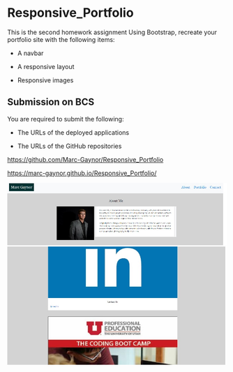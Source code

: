 # Responsive_Portfolio
This is the second homework assignment
 Using Bootstrap, recreate your portfolio site with the following items:

   * A navbar

   * A responsive layout

   * Responsive images
## Submission on BCS

You are required to submit the following:

* The URLs of the deployed applications

* The URLs of the GitHub repositories

https://github.com/Marc-Gaynor/Responsive_Portfolio

https://marc-gaynor.github.io/Responsive_Portfolio/

<img src="images\screencap1.jpg">

<img src="images\screencap2.jpg">
